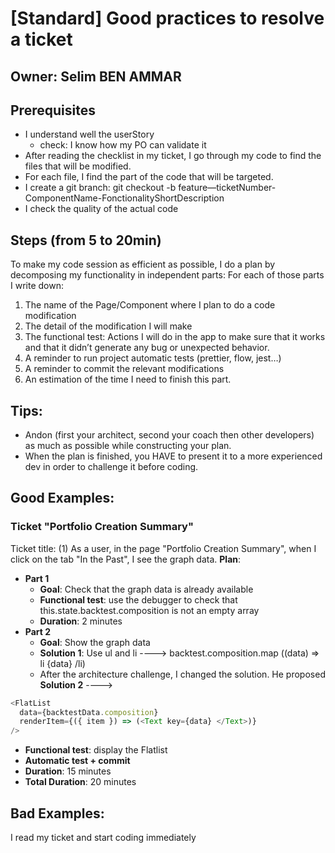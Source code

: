 # [Standard] Good practices to resolve a ticket

## Owner: Selim BEN AMMAR

## Prerequisites

* I understand well the userStory
  * check: I know how my PO can validate it
* After reading the checklist in my ticket, I go through my code to find the files that will be modified.
* For each file, I find the part of the code that will be targeted.
* I create a git branch: git checkout -b feature—ticketNumber-ComponentName-FonctionalityShortDescription
* I check the quality of the actual code

## Steps (from 5 to 20min)

To make my code session as efficient as possible, I do a plan by decomposing my functionality in independent parts:
For each of those parts I write down:
1. The name of the Page/Component where I plan to do a code modification
2. The detail of the modification I will make
3. The functional test: Actions I will do in the app to make sure that it works and that it didn’t generate any bug or unexpected behavior.
4. A reminder to run project automatic tests (prettier, flow, jest…)
5. A reminder to commit the relevant modifications
6. An estimation of the time I need to finish this part.

## Tips:
* Andon (first your architect, second your coach then other developers) as much as possible while constructing your plan.
* When the plan is finished, you HAVE to present it to a more experienced dev in order to challenge it before coding.

##  Good Examples:
### Ticket "Portfolio Creation Summary"
Ticket title: (1) As a user, in the page "Portfolio Creation Summary", when I click on the tab "In the Past", I see the graph data.
**Plan**:
- **Part 1**
  - **Goal**: Check that the graph data is already available
  - **Functional test**: use the debugger to check that this.state.backtest.composition is not an empty array
  - **Duration**: 2 minutes
- **Part 2**
  - **Goal**: Show the graph data
  - **Solution 1**: Use ul and li ---->  backtest.composition.map ((data) => li {data} /li)
  * After the architecture challenge, I changed the solution. He proposed **Solution 2** <Flatlist /> ----> 

```javascript
<FlatList 
  data={backtestData.composition} 
  renderItem={({ item }) => (<Text key={data} </Text>)}  
/>
```

  - **Functional test**: display the Flatlist
  - **Automatic test + commit**
  - **Duration**: 15 minutes
- **Total Duration**: 20 minutes

## Bad Examples:
I read my ticket and start coding immediately
